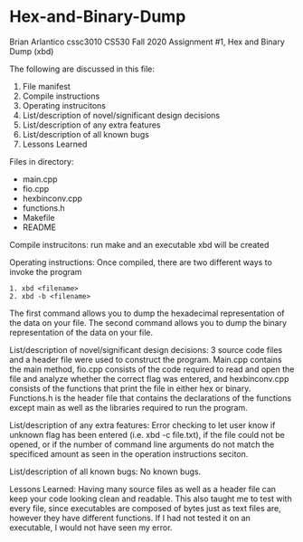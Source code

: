 # Hex-and-Binary-Dump

Brian Arlantico
cssc3010
CS530 Fall 2020
Assignment #1, Hex and Binary Dump (xbd)

The following are discussed in this file:
1. File manifest
2. Compile instructions
3. Operating instrucitons
4. List/description of novel/significant design decisions
5. List/description of any extra features
6. List/description of all known bugs
7. Lessons Learned 

Files in directory:
 - main.cpp
 - fio.cpp
 - hexbinconv.cpp
 - functions.h
 - Makefile
 - README

Compile instrucitons:
run make and an executable xbd will be created

Operating instructions:
Once compiled, there are two different ways to invoke the program

    1. xbd <filename>
    2. xbd -b <filename>

The first command allows you to dump the hexadecimal representation of the data on your file.
The second command allows you to dump the binary representation of the data on your file.

List/description of novel/significant design decisions:
3 source code files and a header file were used to construct the program. Main.cpp contains the main method,
fio.cpp consists of the code required to read and open the file and analyze whether the correct flag was entered,
and hexbinconv.cpp consists of the functions that print the file in either hex or binary. Functions.h is the header
file that contains the declarations of the functions except main as well as the libraries required to run the program.

List/description of any extra features:
Error checking to let user know if unknown flag has been entered (i.e. xbd -c file.txt), if the file could not be opened, 
or if the number of command line arguments do not match the specificed amount as seen in the operation instructions seciton.

List/description of all known bugs:
No known bugs.

Lessons Learned: 
Having many source files as well as a header file can keep your code looking clean and readable. This also taught me to 
test with every file, since executables are composed of bytes just as text files are, however they have different functions.
If I had not tested it on an executable, I would not have seen my error.
